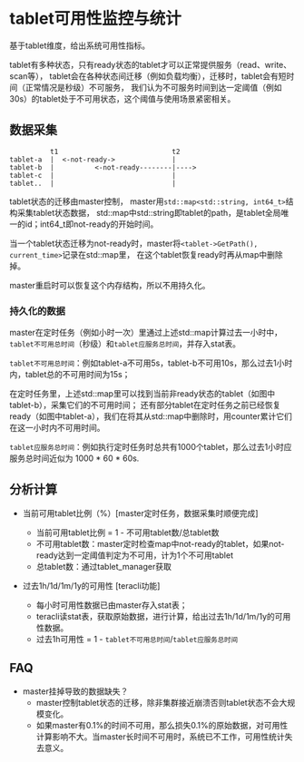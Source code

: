 # tablet可用性监控与统计

基于tablet维度，给出系统可用性指标。

tablet有多种状态，只有ready状态的tablet才可以正常提供服务（read、write、scan等），
tablet会在各种状态间迁移（例如负载均衡），迁移时，tablet会有短时间（正常情况是秒级）不可服务，
我们认为不可服务时间到达一定阈值（例如30s）的tablet处于不可用状态，这个阈值与使用场景紧密相关。

## 数据采集
```
          t1                            t2
tablet-a  |  <-not-ready->              |
tablet-b  |          <-not-ready--------|---->
tablet-c  |                             |
tablet..  |                             |
```


tablet状态的迁移由master控制，
master用`std::map<std::string, int64_t>`结构采集tablet状态数据，
std::map中std::string即tablet的path，是tablet全局唯一的id；int64_t即not-ready的开始时间。

当一个tablet状态迁移为not-ready时，master将`<tablet->GetPath(), current_time>`记录在std::map里，
在这个tablet恢复ready时再从map中删除掉。

master重启时可以恢复这个内存结构，所以不用持久化。

### 持久化的数据

master在定时任务（例如小时一次）里通过上述std::map计算过去一小时中，`tablet不可用总时间`（秒级）和`tablet应服务总时间`，并存入stat表。

`tablet不可用总时间`：例如tablet-a不可用5s，tablet-b不可用10s，那么过去1小时内，tablet总的不可用时间为15s；

在定时任务里，上述std::map里可以找到当前非ready状态的tablet（如图中tablet-b），采集它们的不可用时间；
还有部分tablet在定时任务之前已经恢复ready（如图中tablet-a），我们在将其从std::map中删除时，用counter累计它们在这一小时内不可用时间。

`tablet应服务总时间`：例如执行定时任务时总共有1000个tablet，那么过去1小时应服务总时间近似为 1000 * 60 * 60s.

## 分析计算

- 当前可用tablet比例（%）[master定时任务，数据采集时顺便完成]
    - 当前可用tablet比例 = 1 - 不可用tablet数/总tablet数
    - 不可用tablet数：master定时检查map中not-ready的tablet，如果not-ready达到一定阈值判定为不可用，计为1个不可用tablet
    - 总tablet数：通过tablet_manager获取

- 过去1h/1d/1m/1y的可用性 [teracli功能]
    - 每小时可用性数据已由master存入stat表；
    - teracli读stat表，获取原始数据，进行计算，给出过去1h/1d/1m/1y的可用性数据。
    - 过去1h可用性 = 1 - `tablet不可用总时间`/`tablet应服务总时间`


## FAQ

- master挂掉导致的数据缺失？
    - master控制tablet状态的迁移，除非集群接近崩溃否则tablet状态不会大规模变化。
    - 如果master有0.1%的时间不可用，那么损失0.1%的原始数据，对可用性计算影响不大。当master长时间不可用时，系统已不工作，可用性统计失去意义。
